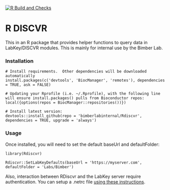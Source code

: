 [![R Build and Checks](https://github.com/bimberlabinternal/Rdiscvr/actions/workflows/R-CMD-check.yaml/badge.svg)](https://github.com/bimberlabinternal/Rdiscvr/actions/workflows/R-CMD-check.yaml)
# R DISCVR
This in an R package that provides helper functions to query data in LabKey/DISCVR modules. This is mainly for internal use by the Bimber Lab.

### <a name="installation">Installation</a>

```{r}
# Install requirements.  Other dependencies will be downloaded automatically
install.packages(c('devtools', 'BiocManager', 'remotes'), dependencies = TRUE, ask = FALSE)

# Updating your Rprofile (i.e. ~/.Rprofile), with the following line will ensure install.packages() pulls from Bioconductor repos:
local({options(repos = BiocManager::repositories())})

# Install latest version:
devtools::install_github(repo = 'bimberlabinternal/Rdiscvr', dependencies = TRUE, upgrade = 'always')
```

### <a name="usage">Usage</a>

Once installed, you will need to set the default baseUrl and defaultFolder:

```{r}
library(Rdiscvr)
    
Rdiscvr::SetLabKeyDefaults(baseUrl = 'https://myserver.com', defaultFolder = 'Labs/Bimber')
```
Also, interaction between RDiscvr and the LabKey server require authentication. You can setup a .netrc file [using these instructions](https://www.labkey.org/Documentation/wiki-page.view?name=netrc). 